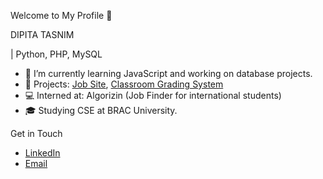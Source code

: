 Welcome to My Profile 👋

DIPITA TASNIM

| Python, PHP, MySQL

- 🌱 I’m currently learning JavaScript and working on database projects.
- 🔭 Projects: [Job Site](https://github.com/dipita-tasnim/370_Project), [Classroom Grading System](https://github.com/dipita-tasnim/341_project)
- 💻 Interned at: Algorizin (Job Finder for international students)
- 🎓 Studying CSE at BRAC University.

 Get in Touch
- [LinkedIn](https://www.linkedin.com/in/dipita-tasnim/)
- [Email](tasnim.dipita@gmail.com)

